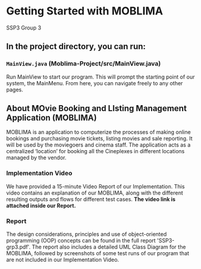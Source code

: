 # Getting Started with MOBLIMA
SSP3 Group 3

## In the project directory, you can run:

### `MainView.java` (Moblima-Project/src/MainView.java)

Run MainView to start our program. This will prompt the starting point of our system, the MainMenu.
From here, you can navigate freely to any other pages.

## About MOvie Booking and LIsting Management Application (MOBLIMA)

MOBLIMA is an application to computerize the processes of making online bookings and purchasing movie tickets, listing movies and sale reporting. It will be used by the moviegoers and cinema staff. The application acts as a centralized ‘location’ for booking all the Cineplexes in different locations managed by the vendor.

### Implementation Video
We have provided a 15-minute Video Report of our Implementation. This video contains an explanation of our MOBLIMA, along with the different resulting outputs and flows for different test cases. __The video link is attached inside our Report.__

### Report
The design considerations, principles and use of object-oriented programming (OOP) concepts can be found in the full report 'SSP3-grp3.pdf'. The report also includes a detailed UML Class Diagram for the MOBLIMA, followed by screenshots of some test runs of our program that are not included in our Implementation Video.
